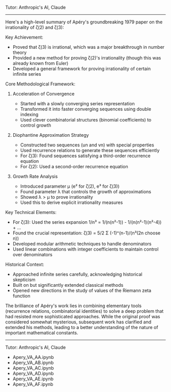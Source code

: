 Tutor: Anthropic's AI, Claude

- - - -

Here's a high-level summary of Apéry's groundbreaking 1979 paper on the irrationality of ζ(2) and ζ(3):

Key Achievement:
- Proved that ζ(3) is irrational, which was a major breakthrough in number theory
- Provided a new method for proving ζ(2)'s irrationality (though this was already known from Euler)
- Developed a general framework for proving irrationality of certain infinite series

Core Methodological Framework:
1. Acceleration of Convergence
   - Started with a slowly converging series representation
   - Transformed it into faster converging sequences using double indexing
   - Used clever combinatorial structures (binomial coefficients) to control growth

2. Diophantine Approximation Strategy
   - Constructed two sequences (un and vn) with special properties
   - Used recurrence relations to generate these sequences efficiently
   - For ζ(3): Found sequences satisfying a third-order recurrence equation
   - For ζ(2): Used a second-order recurrence equation

3. Growth Rate Analysis
   - Introduced parameter μ (e² for ζ(2), e³ for ζ(3))
   - Found parameter λ that controls the growth of approximations
   - Showed λ > μ to prove irrationality
   - Used this to derive explicit irrationality measures

Key Technical Elements:
- For ζ(3): Used the series expansion 1/n³ = 1/(n(n²-1)) - 1/(n(n²-1)(n²-4)) + ...
- Found the crucial representation: ζ(3) = 5/2 Σ (-1)^(n-1)/(n³(2n choose n))
- Developed modular arithmetic techniques to handle denominators
- Used linear combinations with integer coefficients to maintain control over denominators

Historical Context:
- Approached infinite series carefully, acknowledging historical skepticism
- Built on but significantly extended classical methods
- Opened new directions in the study of values of the Riemann zeta function

The brilliance of Apéry's work lies in combining elementary tools (recurrence relations, combinatorial identities) to solve a deep problem that had resisted more sophisticated approaches. While the original proof was considered somewhat mysterious, subsequent work has clarified and extended his methods, leading to a better understanding of the nature of important mathematical constants.

- - - -

Tutor: Anthropic's AI, Claude

* Apery_VA_AA.ipynb
* Apery_VA_AB.ipynb
* Apery_VA_AC.ipynb
* Apery_VA_AD.ipynb
* Apery_VA_AE.ipynb
* Apery_VA_AF.ipynb
